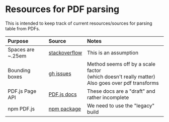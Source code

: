# Resources for PDF parsing

This is intended to keep track of current resources/sources for parsing table from PDFs.

| Purpose | Source | Notes |
|:--------|:-------|:------|
| Spaces are ~.25em | [stackoverflow](https://stackoverflow.com/questions/38359343/calculate-the-width-in-pixel-of-white-space-given-certain-font-size-and-font-fam) | This is an assumption |
| Bounding boxes | [gh issues](https://github.com/mozilla/pdf.js/issues/5643) | Method seems off by a scale factor<br>(which doesn't really matter)<br>Also goes over pdf transforms |
| PDF.js Page API | [PDF.js docs](https://mozilla.github.io/pdf.js/api/draft/module-pdfjsLib-PDFPageProxy.html) | These docs are a "draft" and rather incomplete |
| npm PDF.js | [npm package](https://www.npmjs.com/package/pdfjs-dist) | We need to use the "legacy" build |
